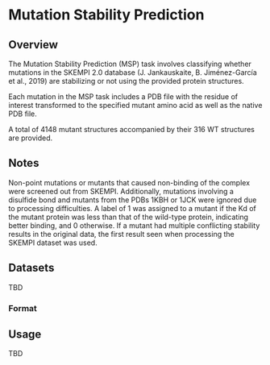 # Mutation Stability Prediction

## Overview

The Mutation Stability Prediction (MSP) task involves classifying whether
mutations in the SKEMPI 2.0 database (J. Jankauskaite, B. Jiménez-García et al., 2019) are stabilizing or not using the provided protein structures.

Each mutation in the MSP task includes a PDB file with the residue of interest transformed to the specified mutant amino acid as well as the native PDB file.

A total of 4148 mutant structures accompanied by their 316 WT structures are provided.

## Notes

Non-point mutations or mutants that caused non-binding of the complex were screened out from SKEMPI.
Additionally, mutations involving a disulfide bond and mutants from the PDBs 1KBH or 1JCK were ignored due to processing difficulties. A label of 1 was assigned to a mutant if the Kd of the mutant protein was less than that of the wild-type protein, indicating better binding, and 0 otherwise. If a mutant had multiple conflicting stability results in the original data, the first result seen when processing the SKEMPI dataset was used. 

## Datasets

TBD

### Format

## Usage

TBD
